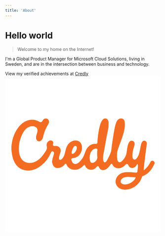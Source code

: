 ```yaml
---
title: 'About'
---
```


# Hello world

> Welcome to my home on the Internet!

I'm a Global Product Manager for Microsoft Cloud Solutions, living in Sweden, and are in the intersection between business and technology. 

View my verified achievements at [Credly](https://www.credly.com/users/pierre-thoor/badges?sort=-state_updated_at&page=1)
![Credly](./Credly.png)